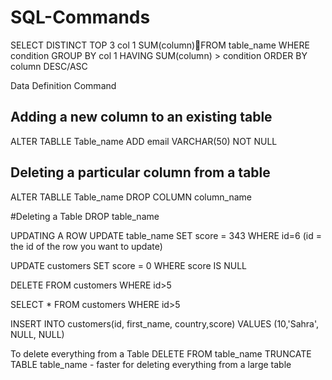 # SQL-Commands
SELECT DISTINCT TOP 3
col 1
SUM(column)FROM table_name
WHERE condition
GROUP BY col 1
HAVING SUM(column) > condition
ORDER BY column DESC/ASC

Data Definition Command
## Adding a new column to an existing table
ALTER TABLLE Table_name
ADD email VARCHAR(50) NOT NULL 

## Deleting a particular column from a table
ALTER TABLLE Table_name
DROP COLUMN column_name

#Deleting a Table
DROP table_name

UPDATING A ROW
UPDATE table_name
SET score = 343
WHERE id=6 (id = the id of the row you want to update)


UPDATE customers
SET score = 0
WHERE score IS NULL

DELETE FROM customers
WHERE id>5

SELECT *
FROM customers
WHERE id>5

INSERT INTO customers(id, first_name, country,score)
VALUES (10,'Sahra', NULL, NULL)

To delete everything from a Table
DELETE FROM table_name
TRUNCATE TABLE table_name - faster for deleting everything from a large table
